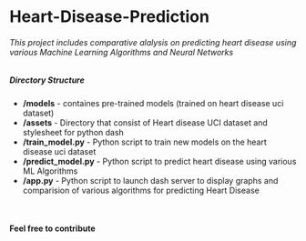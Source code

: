 # Heart-Disease-Prediction
<h6>This project includes comparative alalysis on predicting heart disease using various Machine Learning Algorithms and Neural Networks</h6>
<h5>Directory Structure</h5>
<ul>
<li> <b>/models</b> - containes pre-trained models (trained on heart disease uci dataset)</li>
<li> <b>/assets</b> - Directory that consist of Heart disease UCI dataset and stylesheet for python dash</li>
<li> <b>/train_model.py</b> - Python script to train new models on the heart disease uci dataset</li>
<li> <b>/predict_model.py</b> - Python script to predict heart disease using various ML Algorithms</li>
<li> <b>/app.py</b> - Python script to launch dash server to display graphs and comparision of various algorithms for predicting Heart Disease</li>
</ul>
<br>
<h4>Feel free to contribute</h4>
